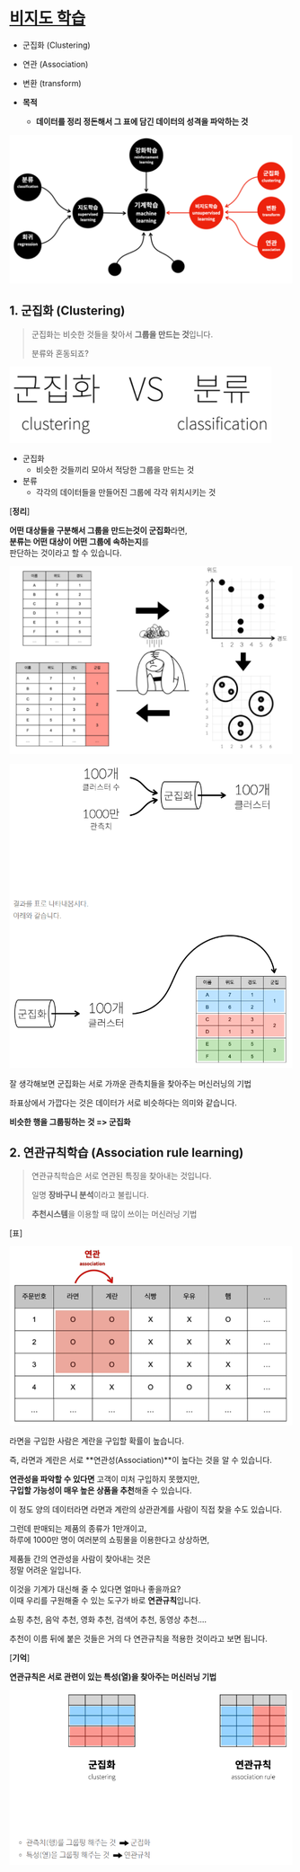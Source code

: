 # [비지도 학습](https://opentutorials.org/course/4548/28945)

- 군집화 (Clustering)
- 연관 (Association)
- 변환 (transform)



- **목적**
  - **데이터를 정리 정돈해서 그 표에 담긴 데이터의 성격을 파악하는 것**

![image-20200825010241385](images/image-20200825010241385.png)



## 1. 군집화 (Clustering)

> 군집화는 비슷한 것들을 찾아서 **그룹을 만드는 것**입니다.
>
> 분류와 혼동되죠?



![image-20200825010414689](images/image-20200825010414689.png)



- 군집화
  - 비슷한 것들끼리 모아서 적당한 그룹을 만드는 것
- 분류
  - 각각의 데이터들을 만들어진 그룹에 각각 위치시키는 것





[**정리**]

**어떤 대상들을 구분해서 그룹을 만드는것이 군집화**라면,<br>
**분류는 어떤 대상이 어떤 그룹에 속하는지**를<br>
판단하는 것이라고 할 수 있습니다.

![image-20200825010908338](images/image-20200825010908338.png)

![image-20200825010940057](images/image-20200825010940057.png)



잘 생각해보면 군집화는 서로 가까운 관측치들을 찾아주는 머신러닝의 기법

좌표상에서 가깝다는 것은 데이터가 서로 비슷하다는 의미와 같습니다.

**비슷한 행을 그룹핑하는 것 => 군집화**





## 2. 연관규칙학습 (Association rule learning)

> 연관규칙학습은 서로 연관된 특징을 찾아내는 것입니다.
>
> 일명 **장바구니 분석**이라고 불립니다.
>
> **추천시스템**을 이용할 때 많이 쓰이는 머신러닝 기법



[표]

![image-20200825011157011](images/image-20200825011157011.png)



라면을 구입한 사람은 계란을 구입할 확률이 높습니다.

즉, 라면과 계란은 서로 **연관성(Association)**이 높다는 것을 알 수 있습니다.



**연관성을 파악할 수 있다면** 고객이 미처 구입하지 못했지만,<br>
**구입할 가능성이 매우 높은 상품을 추천**해줄 수 있습니다.

이 정도 양의 데이터라면 라면과 계란의 상관관계를 사람이 직접 찾을 수도 있습니다.

그런데 판매되는 제품의 종류가 1만개이고,<br>
하루에 1000만 명이 여러분의 쇼핑몰을 이용한다고 상상하면,

제품들 간의 연관성을 사람이 찾아내는 것은<br>
정말 어려운 일입니다.

이것을 기계가 대신해 줄 수 있다면 얼마나 좋을까요?<br>
이때 우리를 구원해줄 수 있는 도구가 바로 **연관규칙**입니다.



쇼핑 추천, 음악 추천, 영화 추천, 검색어 추천, 동영상 추천....

추천이 이름 뒤에 붙은 것들은 거의 다 연관규칙을 적용한 것이라고 보면 됩니다.



[**기억**]

**연관규칙은 서로 관련이 있는 특성(열)을 찾아주는 머신러닝 기법**

![image-20200825011543742](images/image-20200825011543742.png)

